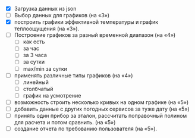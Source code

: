 - [x] Загрузка данных из json
- [ ] Выбор данных для графиков (на «3»)
- [x] построить графики эффективной температуры и график теплоощущения (на «3»).
- [ ] Построение графиков за разный временной диапазон (на «4»)
  - [ ] как есть
  - [ ] за час
  - [ ] за 3 часа
  - [ ] за сутки
  - [ ] max/min за сутки
- [ ] применять различные типы графиков (на «4»)
  - [ ] линейный
  - [ ] столбчатый
  - [ ] график на усмотрение
- [ ] возможность строить несколько кривых на одном графике (на «5»)
- [ ] добавить данные с других погодных сервисов за туже дату (на «5»)
- [ ] принять один прибор за эталон, рассчитать поправочный полином для расчета и потом сравнить. (на «5»)
- [ ] создание отчета по требованию пользователя (на «5»).
